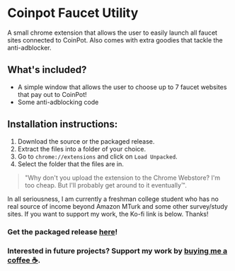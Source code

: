 # Coinpot Faucet Utility
A small chrome extension that allows the user to easily launch all faucet sites connected to CoinPot. Also comes with extra goodies that tackle the anti-adblocker.

## What's included?
- A simple window that allows the user to choose up to 7 faucet websites that pay out to CoinPot!
- Some anti-adblocking code

## Installation instructions:
1. Download the source or the packaged release.
2. Extract the files into a folder of your choice.
3. Go to `chrome://extensions` and click on `Load Unpacked`.
4. Select the folder that the files are in.

> "Why don't you upload the extension to the Chrome Webstore?
I'm too cheap. But I'll probably get around to it eventually™.

In all seriousness, I am currently a freshman college student who has no real source of income beyond Amazon MTurk and some other survey/study sites. If you want to support my work, the Ko-fi link is below. Thanks!

### Get the packaged release [here](https://github.com/raymondwzeng/Coinpot-Faucet-Utility/releases)! 

### Interested in future projects? Support my work by [buying me a coffee ☕](https://ko-fi.com/macandswiss).
